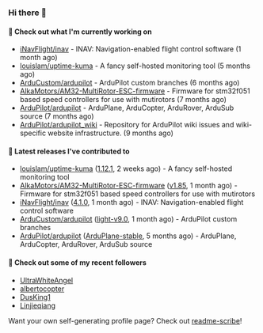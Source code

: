 ### Hi there 👋

#### 👷 Check out what I'm currently working on

- [iNavFlight/inav](https://github.com/iNavFlight/inav) - INAV: Navigation-enabled flight control software (1 month ago)
- [louislam/uptime-kuma](https://github.com/louislam/uptime-kuma) - A fancy self-hosted monitoring tool (5 months ago)
- [ArduCustom/ardupilot](https://github.com/ArduCustom/ardupilot) - ArduPilot custom branches (6 months ago)
- [AlkaMotors/AM32-MultiRotor-ESC-firmware](https://github.com/AlkaMotors/AM32-MultiRotor-ESC-firmware) - Firmware for stm32f051 based speed controllers for use with mutirotors (7 months ago)
- [ArduPilot/ardupilot](https://github.com/ArduPilot/ardupilot) - ArduPlane, ArduCopter, ArduRover, ArduSub source (7 months ago)
- [ArduPilot/ardupilot_wiki](https://github.com/ArduPilot/ardupilot_wiki) - Repository for ArduPilot wiki issues and wiki-specific website infrastructure. (9 months ago)

#### 🔭 Latest releases I've contributed to

- [louislam/uptime-kuma](https://github.com/louislam/uptime-kuma) ([1.12.1](https://github.com/louislam/uptime-kuma/releases/tag/1.12.1), 2 weeks ago) - A fancy self-hosted monitoring tool
- [AlkaMotors/AM32-MultiRotor-ESC-firmware](https://github.com/AlkaMotors/AM32-MultiRotor-ESC-firmware) ([v1.85](https://github.com/AlkaMotors/AM32-MultiRotor-ESC-firmware/releases/tag/v1.85), 1 month ago) - Firmware for stm32f051 based speed controllers for use with mutirotors
- [iNavFlight/inav](https://github.com/iNavFlight/inav) ([4.1.0](https://github.com/iNavFlight/inav/releases/tag/4.1.0), 1 month ago) - INAV: Navigation-enabled flight control software
- [ArduCustom/ardupilot](https://github.com/ArduCustom/ardupilot) ([light-v9.0](https://github.com/ArduCustom/ardupilot/releases/tag/light-v9.0), 1 month ago) - ArduPilot custom branches
- [ArduPilot/ardupilot](https://github.com/ArduPilot/ardupilot) ([ArduPlane-stable](https://github.com/ArduPilot/ardupilot/releases/tag/ArduPlane-stable), 5 months ago) - ArduPlane, ArduCopter, ArduRover, ArduSub source

#### 👯 Check out some of my recent followers

- [UltraWhiteAngel](https://github.com/UltraWhiteAngel)
- [albertocopter](https://github.com/albertocopter)
- [DusKing1](https://github.com/DusKing1)
- [Linjieqiang](https://github.com/Linjieqiang)

Want your own self-generating profile page? Check out [readme-scribe](https://github.com/muesli/readme-scribe)!
